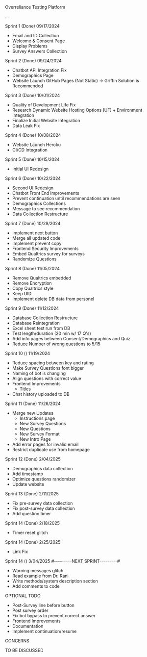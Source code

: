 Overreliance Testing Platform

...

Sprint 1 (Done) 09/17/2024

-   Email and ID Collection
-   Welcome & Consent Page
-   Display Problems
-   Survey Answers Collection

Sprint 2 (Done) 09/24/2024

-   Chatbot API Integration Fix
-   Demographics Page
-   Website Launch GitHub Pages (Not Static) -> Griffin Solution is Recommended

Sprint 3 (Done) 10/01/2024

-   Quality of Development Life Fix
-   Research Dynamic Website Hosting Options (UF) + Environment Integration
-   Finalize Initial Website Integration
-   Data Leak Fix

Sprint 4 (Done) 10/08/2024

-   Website Launch Heroku
-   CI/CD Integration

Sprint 5 (Done) 10/15/2024

-   Initial UI Redesign

Sprint 6 (Done) 10/22/2024

-   Second UI Redesign
-   Chatbot Front End Improvements
-   Prevent continuation until recommendations are seen
-   Demographics Collections
-   Message to see recommendation
-   Data Collection Restructure

Sprint 7 (Done) 10/29/2024

-   Implement next button
-   Merge all updated code
-   Implement prevent copy
-   Frontend Security Improvements
-   Embed Qualtrics survey for surveys
-   Randomize Questions

Sprint 8 (Done) 11/05/2024

-   Remove Qualtrics embedded
-   Remove Encryption
-   Copy Qualtrics style
-   Keep UID
-   Implement delete DB data from personel

Sprint 9 (Done) 11/12/2024

-   Database Collection Restructure
-   Database Reintegration
-   Excel sheet test run from DB
-   Test length/duration (20 min w/ 17 Q's)
-   Add info pages between Consent/Demographics and Quiz
-   Reduce Number of wrong questions to 5/15

Sprint 10 () 11/19/2024

-   Reduce spacing between key and rating
-   Make Survey Questions font bigger
-   Naming of bot is changing
-   Align questions with correct value
-   Frontend Improvements
    -   Titles
-   Chat history uploaded to DB

Sprint 11 (Done) 11/26/2024

-   Merge new Updates
    -   Instructions page
    -   New Survey Questions
    -   New Questions
    -   New Survey Format
    -   New Intro Page
-   Add error pages for invalid email
-   Restrict duplicate use from homepage

Sprint 12 (Done) 2/04/2025

-   Demographics data collection
-   Add timestamp
-   Optimize questions randomizer
-   Update website

Sprint 13 (Done) 2/11/2025

-   Fix pre-survey data collection
-   Fix post-survey data collection
-   Add question timer

Sprint 14 (Done) 2/18/2025

-   Timer reset glitch

Sprint 14 (Done) 2/25/2025

-   Link Fix

Sprint 14 () 3/04/2025 #---------NEXT SPRINT---------#

-   Warning messages glitch
-   Read example from Dr. Rani
-   Write methods/system description section
-   Add comments to code

OPTIONAL TODO

-   Post-Survey line before button
-   Post survey order
-   Fix bot bypass to prevent correct answer
-   Frontend Improvements
-   Documentation
-   Implement continuation/resume

CONCERNS

TO BE DISCUSSED
